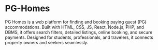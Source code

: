 # PG-Homes
PG Homes is a web platform for finding and booking paying guest (PG) accommodations. Built with HTML, CSS, JS, React, Node.js, PHP, and DBMS, it offers search filters, detailed listings, online booking, and secure payments. Designed for students, professionals, and travelers, it connects property owners and seekers seamlessly.
